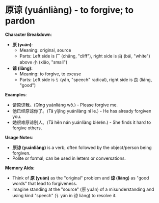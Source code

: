 # **原谅 (yuánliàng) - to forgive; to pardon**

**Character Breakdown**:  
- **原 (yuán)**:
  - Meaning: original, source
  - Parts: Left side is 厂 (chǎng, "cliff"), right side is 白 (bái, "white") above 小 (xiǎo, "small")  
- **谅 (liàng)**:
  - Meaning: to forgive, to excuse
  - Parts: Left side is 讠(yán, "speech" radical), right side is 良 (liáng, "good")

**Examples**:  
- 请原谅我。(Qǐng yuánliàng wǒ.) - Please forgive me.  
- 他已经原谅你了。(Tā yǐjīng yuánliàng nǐ le.) - He has already forgiven you.  
- 她很难原谅别人。(Tā hěn nán yuánliàng biérén.) - She finds it hard to forgive others.

**Usage Notes**:  
- **原谅 (yuánliàng)** is a verb, often followed by the object/person being forgiven.  
- Polite or formal; can be used in letters or conversations.

**Memory Aids**:  
- Think of **原 (yuán)** as the "original" problem and **谅 (liàng)** as "good words" that lead to forgiveness.  
- Imagine standing at the "source" (原 yuán) of a misunderstanding and using kind "speech" (讠yán in 谅 liàng) to resolve it.